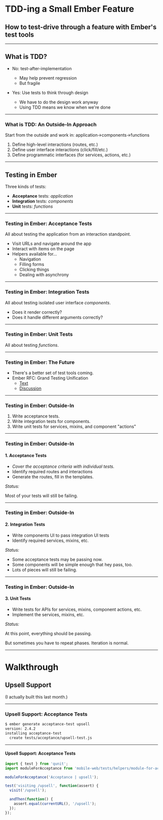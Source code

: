 # TDD-ing a Small Ember Feature
## How to test-drive through a feature with Ember's test tools

- - - - -

## What is TDD?

- No: test-after-implementation<!-- .element: class="fragment" data-fragment-index="1" -->
    + May help prevent regression<!-- .element: class="fragment" data-fragment-index="1" -->
    + But fragile<!-- .element: class="fragment" data-fragment-index="1" -->

- Yes: Use tests to think through design<!-- .element: class="fragment" data-fragment-index="2" -->
    + We have to do the design work anyway<!-- .element: class="fragment" data-fragment-index="2" -->
    + Using TDD means we know when we're done<!-- .element: class="fragment" data-fragment-index="2" -->

- - -

### What is TDD: An Outside-In Approach

Start from the outside and work in:
application→components→functions

1. Define high-level interactions (routes, etc.)
2. Define user interface interactions (click/fill/etc.)
3. Define programmatic interfaces (for services, actions, etc.)

- - - - -

## Testing in Ember

Three kinds of tests:

- **Acceptance** tests: *application*
- **Integration** tests: *components*
- **Unit** tests: *functions*

- - -

### Testing in Ember: Acceptance Tests

All about testing the application from an interaction standpoint.

- Visit URLs and navigate around the app
- Interact with items on the page
- Helpers available for...
    + Navigation
    + Filling forms
    + Clicking things
    + Dealing with asynchrony

- - -

### Testing in Ember: Integration Tests

All about testing isolated user interface *components*.

- Does it render correctly?
- Does it handle different arguments correctly?

- - -

### Testing in Ember: Unit Tests

All about testing *functions*.

- - -

### Testing in Ember: The Future

- There's a better set of test tools coming. <!-- .element: class="fragment" data-fragment-index="1" -->
- Ember RFC: Grand Testing Unification <!-- .element: class="fragment" data-fragment-index="2" -->
    + [Text][gtu-text]
    + [Discussion][gtu-discussion]

[gtu-text]: https://github.com/rwjblue/rfcs/blob/42/text/0000-grand-testing-unification.md
[gtu-discussion]: https://github.com/emberjs/rfcs/pull/119

- - -

### Testing in Ember: Outside-In

1. Write acceptance tests.<!-- .element: class="fragment" data-fragment-index="1" -->
2. Write integration tests for components.<!-- .element: class="fragment" data-fragment-index="2" -->
3. Write unit tests for services, mixins, and component "actions"<!-- .element: class="fragment" data-fragment-index="3" -->

- - -

### Testing in Ember: Outside-In
#### 1. Acceptance Tests

- *Cover the acceptance criteria with individual tests.*
- Identify required routes and interactions
- Generate the routes, fill in the templates.

*Status:* <!-- .element: class="fragment" data-fragment-index="1" -->

Most of your tests will still be failing. <!-- .element: class="fragment" data-fragment-index="1" -->

- - -

### Testing in Ember: Outside-In
#### 2. Integration Tests

- Write components UI to pass integration UI tests
- Identify required services, mixins, etc.

*Status:* <!-- .element: class="fragment" data-fragment-index="1" -->

- Some acceptance tests may be passing now.<!-- .element: class="fragment" data-fragment-index="1" -->
- Some components will be simple enough that hey pass, too. <!-- .element: class="fragment" data-fragment-index="1" -->
- Lots of pieces will still be failing.<!-- .element: class="fragment" data-fragment-index="1" -->

- - -

### Testing in Ember: Outside-In
#### 3. Unit Tests

- Write tests for APIs for services, mixins, component actions, etc.
- Implement the services, mixins, etc.

*Status:* <!-- .element: class="fragment" data-fragment-index="1" -->

At this point, everything should be passing. <!-- .element: class="fragment" data-fragment-index="1" -->

But sometimes you have to repeat phases. Iteration is normal. <!-- .element: class="fragment" data-fragment-index="2" -->

- - - - -

# Walkthrough

## Upsell Support

(I actually built this last month.)

- - - - -

### Upsell Support: Acceptance Tests

```sh
$ ember generate acceptance-test upsell
version: 2.4.2
installing acceptance-test
  create tests/acceptance/upsell-test.js
```

- - -

#### Upsell Support: Acceptance Tests

```js
import { test } from 'qunit';
import moduleForAcceptance from 'mobile-web/tests/helpers/module-for-acceptance';

moduleForAcceptance('Acceptance | upsell');

test('visiting /upsell', function(assert) {
  visit('/upsell');

  andThen(function() {
    assert.equal(currentURL(), '/upsell');
  });
});
```
